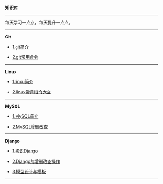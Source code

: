 **知识库**

---

每天学习一点点，每天提升一点点。

---

**Git**

- [1.git简介](/git/git简介.md)

- [2.git常用命令](/git/git常用指令.md)

---

**Linux**

- [1.linxu简介](/linux/linux简介.md)

- [2.linux常用指令大全](/linux/linux指令.md)

---

**MySQL**

- [1.MySQL简介](/mysql/MySQL简介.md)

- [2.MySQL增删改查](/mysql/mysql增删改查.md)

---

**Django**

- [1.初识Django](/django/初识django.md)

- [2.Django的增删改查操作](/django/增删改查操作.md)

- [3.模型设计与模板](/django/模型设计与模板.md)

---
